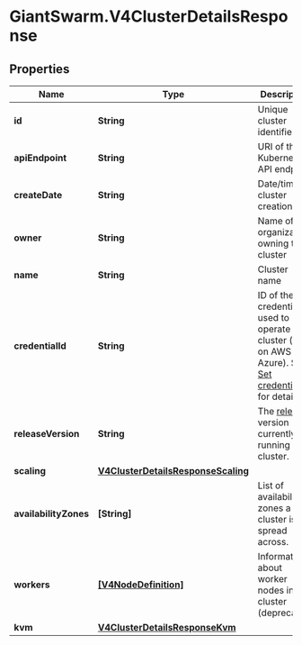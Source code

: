 # GiantSwarm.V4ClusterDetailsResponse

## Properties

Name | Type | Description | Notes
------------ | ------------- | ------------- | -------------
**id** | **String** | Unique cluster identifier | [optional] 
**apiEndpoint** | **String** | URI of the Kubernetes API endpoint | [optional] 
**createDate** | **String** | Date/time of cluster creation | [optional] 
**owner** | **String** | Name of the organization owning the cluster | [optional] 
**name** | **String** | Cluster name | [optional] 
**credentialId** | **String** | ID of the credentials used to operate the cluster (only on AWS and Azure). See [Set credentials](#operation/addCredentials) for details.  | [optional] 
**releaseVersion** | **String** | The [release](https://docs.giantswarm.io/api/#tag/releases) version currently running this cluster.  | [optional] 
**scaling** | [**V4ClusterDetailsResponseScaling**](V4ClusterDetailsResponseScaling.md) |  | [optional] 
**availabilityZones** | **[String]** | List of availability zones a cluster is spread across. | [optional] 
**workers** | [**[V4NodeDefinition]**](V4NodeDefinition.md) | Information about worker nodes in the cluster (deprecated) | [optional] 
**kvm** | [**V4ClusterDetailsResponseKvm**](V4ClusterDetailsResponseKvm.md) |  | [optional] 


